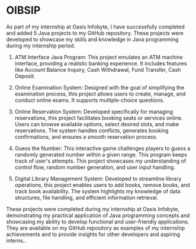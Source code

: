 # OIBSIP
As part of my internship at Oasis Infobyte, I have successfully completed and added 5  Java projects to my GitHub repository. These projects were developed to showcase my skills and knowledge in Java programming during my internship period.

1. ATM Interface Java Program: This project emulates an ATM machine interface, providing a realistic banking experience. It includes features like Account Balance Inquiry, Cash Withdrawal, Fund Transfer, Cash Deposit.
   
2. Online Examination System: Designed with the goal of simplifying the examination process, this project allows users to create, manage, and conduct online exams. It supports multiple-choice questions. 

3. Online Reservation System: Developed specifically for managing reservations, this project facilitates booking seats or services online. Users can browse available options, select desired slots, and make reservations. The system handles conflicts, generates booking confirmations, and ensures a smooth reservation process. 

4. Guess the Number: This interactive game challenges players to guess a randomly generated number within a given range. This program keeps track of user's attempts. This project showcases my understanding of control flow, random number generation, and user input handling.

5. Digital Library Management System: Developed to streamline library operations, this project enables users to add books, remove books, and track book availability.  The system highlights my knowledge of data structures, file handling, and efficient information retrieval.

These projects were completed during my internship at Oasis Infobyte, demonstrating my practical application of Java programming concepts and showcasing my ability to develop functional and user-friendly applications. They are available on my GitHub repository as examples of my internship achievements and to provide insights for other developers and aspiring interns..
